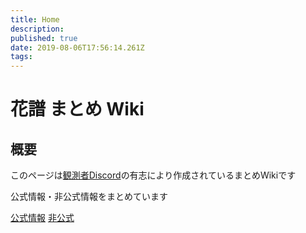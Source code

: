 ```yaml
---
title: Home
description: 
published: true
date: 2019-08-06T17:56:14.261Z
tags: 
---
```


# 花譜 まとめ Wiki

## 概要

このページは[観測者Discord](https://discord.gg/ZqZS2KN)の有志により作成されているまとめWikiです

公式情報・非公式情報をまとめています


[公式情報](OfficialInfo)
[非公式](UnofficialInfo)